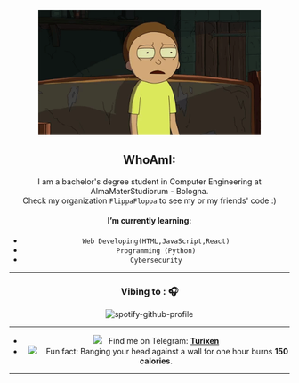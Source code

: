 <!--img src="https://github.com/SP-XD/SP-XD/blob/main/sunrise_clickedbyme.jpeg?raw=true" width="1000px"-->

<div align="center" width="50">

<img src="https://github.com/Turixen/Turixen/blob/fccd1f6a5682f7e7a86ca61e4c006f8c1b68f935/MortyGif.gif?raw=true" href="https://github.com/Turixen" alt="Hello Coders" width="400"/> <br>

## WhoAmI:
I am a bachelor's degree student in Computer Engineering at AlmaMaterStudiorum - Bologna.</br>
Check my organization `FlippaFloppa` to see my or my friends' code :)
#### I’m currently learning:
- `Web Developing(HTML,JavaScript,React)`
- `Programming (Python)`
- `Cybersecurity`


<hr/>
<h3>Vibing to : 🎧  </h3>

![spotify-github-profile](https://spotify-github-profile.vercel.app/api/view?uid=11154588208&cover_image=true&theme=default)
[](https://github.com/kittinan/spotify-github-profile)<br>

<!--
![](https://komarev.com/ghpvc/?username=SP-XD&style=flat&color=orange&label=PROFILE+VIEWS)
[[![Hits](https://hits.seeyoufarm.com/api/count/incr/badge.svg?url=https%3A%2F%2Fgithub.com%2FTurixen%2F&count_bg=%2379C83D&title_bg=%23FFFFFF&icon=&icon_color=%23050505&title=Hits&edge_flat=false)](https://hits.seeyoufarm.com)
[![Hits](https://hits.seeyoufarm.com/api/count/incr/badge.svg?url=https%3A%2F%2Fgithub.com%2FSP-XD&count_bg=%2379C83D&title_bg=%23555555&icon=mediafire.svg&icon_color=%23E7E7E7&title=HITS&edge_flat=false)
](https://hits.seeyoufarm.com)e
[![telegram badge](https://img.shields.io/badge/SP-XD-grey?style=flat&logo=telegram)](https://t.me/pik0chu007) <br>

 -->

<hr></hr>

- <img src="https://github.com/SP-XD/SP-XD/blob/main/images/letterbox.gif?raw=true" width="25" /> &nbsp; Find me on Telegram: **[Turixen](https://t.me/Giorgio_030)**<br>
- &nbsp;&nbsp;<img src="https://github.com/SP-XD/SP-XD/blob/main/images/lightning.gif?raw=true" width="12" />&nbsp;&nbsp;&nbsp;&nbsp;Fun fact: Banging your head against a wall for one hour burns **150 calories**.<br>

<div align="center" >
  
<a  href="https://github.com/Turixen">
 
 <!--
<img alt="SP-XD's github stats" width="50%" src="https://github-readme-stats.vercel.app/api?username=SP-XD&show_icons=true&count_private=true&hide_border=true&bg_color=50,e96205,904e99&title_color=fff&text_color=fff&icon_color=f2f2f2" href="https://github.com/sp-xd" />
<img alt="Top Langs" width="42%" src="https://github-readme-stats.vercel.app/api/top-langs/?username=sp-xd&layout=compact&count_private=true&&hide_border=true&bg_color=904e99&title_color=fff&text_color=fff&icon_color=f2f2f2&hide=jupyter%20notebook&langs_count=5" href="https://github.com/sp-xd" />
-->
</a>

<hr></hr>

</div><!--img src="https://github.com/SP-XD/SP-XD/blob/main/sunrise_clickedbyme.jpeg?raw=true" width="1000px"-->

